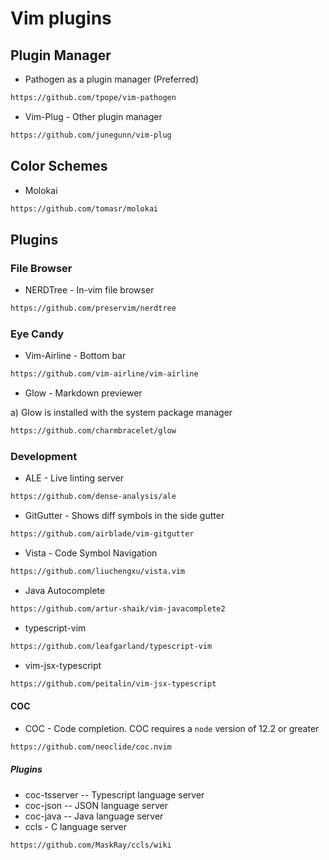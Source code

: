 # Vim plugins

## Plugin Manager

* Pathogen as a plugin manager (Preferred)

```bash
https://github.com/tpope/vim-pathogen
```
* Vim-Plug - Other plugin manager

```bash
https://github.com/junegunn/vim-plug
```

## Color Schemes

* Molokai

```bash
https://github.com/tomasr/molokai
```

## Plugins

### File Browser

* NERDTree - In-vim file browser

```bash
https://github.com/preservim/nerdtree
```

### Eye Candy

* Vim-Airline - Bottom bar

```bash
https://github.com/vim-airline/vim-airline
```
* Glow - Markdown previewer

a) Glow is installed with the system package manager

```bash
https://github.com/charmbracelet/glow
```

### Development

* ALE - Live linting server

```bash
https://github.com/dense-analysis/ale
```

* GitGutter - Shows diff symbols in the side gutter

```bash
https://github.com/airblade/vim-gitgutter
```

* Vista - Code Symbol Navigation

```bash
https://github.com/liuchengxu/vista.vim
```

* Java Autocomplete

```bash
https://github.com/artur-shaik/vim-javacomplete2
```

* typescript-vim

```bash
https://github.com/leafgarland/typescript-vim
```

* vim-jsx-typescript

```bash
https://github.com/peitalin/vim-jsx-typescript
```

#### COC

* COC - Code completion.  COC requires a `node` version of 12.2 or greater

```bash
https://github.com/neoclide/coc.nvim
```

##### Plugins

* coc-tsserver -- Typescript language server
* coc-json     -- JSON language server
* coc-java     -- Java language server
* ccls - C language server

```bash
https://github.com/MaskRay/ccls/wiki
```

